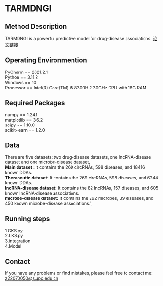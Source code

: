 # TARMDNGI

## Method Description
TARMDNGI is a powerful predictive model for drug-disease associations.  <a href="https://www.example.com" title="论文链接(待添加)">论文链接</a>

## Operating Environmention
PyCharm == 2021.2.1\
Python == 3.11.2\
Windows == 10\
Processor == Intel(R) Core(TM) i5 8300H 2.30GHz CPU with 16G RAM

## Required Packages
numpy == 1.24.1\
matplotlib == 3.6.2\
scipy == 1.10.0\
scikit-learn == 1.2.0

## Data
There are five datasets: two drug-disease datasets, one lncRNA-disease dataset and one microbe-disease dataset, \
**Main dataset :** It contains the 269 circRNAs, 598 diseases, and 18416 known DDAs.\
**Therapeutic dataset:** It contains the 269 circRNAs, 598 diseases, and 6244 known DDAs.\
**lncRNA-disease dataset:** It contains the 82 lncRNAs, 157 diseases, and 605 known lncRNA-disease associations.\
**microbe-disease dataset:** It contains the 292 microbes, 39 diseases, and 450 known microbe-disease associations.\
## Running steps
1.GKS.py\
2.LKS.py\
3.integration\
4.Model
## Contact
If you have any problems or find mistakes, please feel free to contact me: z22070050@s.upc.edu.cn
